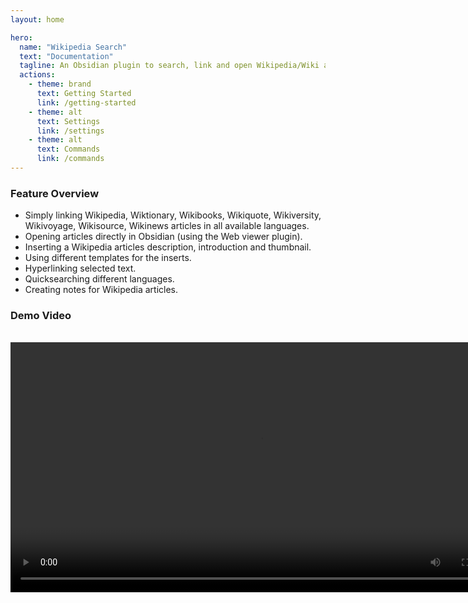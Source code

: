 ```yaml
---
layout: home

hero:
  name: "Wikipedia Search"
  text: "Documentation"
  tagline: An Obsidian plugin to search, link and open Wikipedia/Wiki articles directly from the app.
  actions:
    - theme: brand
      text: Getting Started
      link: /getting-started
    - theme: alt
      text: Settings
      link: /settings
    - theme: alt
      text: Commands
      link: /commands
---
```


### Feature Overview

- Simply linking Wikipedia, Wiktionary, Wikibooks, Wikiquote, Wikiversity, Wikivoyage, Wikisource, Wikinews articles in all available languages.
- Opening articles directly in Obsidian (using the Web viewer plugin).
- Inserting a Wikipedia articles description, introduction and thumbnail.
- Using different templates for the inserts.
- Hyperlinking selected text.
- Quicksearching different languages.
- Creating notes for Wikipedia articles.

### Demo Video

<br/>

<video style="width:800px" controls>
<source src="/demo.mp4" type="video/mp4"/>
</video>

